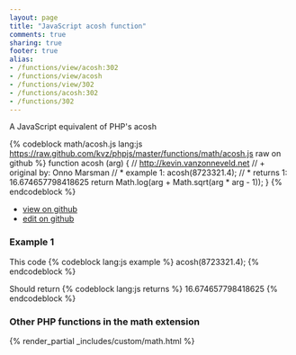 ```yaml
---
layout: page
title: "JavaScript acosh function"
comments: true
sharing: true
footer: true
alias:
- /functions/view/acosh:302
- /functions/view/acosh
- /functions/view/302
- /functions/acosh:302
- /functions/302
---
```

<!-- Generated by Rakefile:build -->
A JavaScript equivalent of PHP's acosh

{% codeblock math/acosh.js lang:js https://raw.github.com/kvz/phpjs/master/functions/math/acosh.js raw on github %}
function acosh (arg) {
  // http://kevin.vanzonneveld.net
  // +   original by: Onno Marsman
  // *     example 1: acosh(8723321.4);
  // *     returns 1: 16.674657798418625
  return Math.log(arg + Math.sqrt(arg * arg - 1));
}
{% endcodeblock %}

 - [view on github](https://github.com/kvz/phpjs/blob/master/functions/math/acosh.js)
 - [edit on github](https://github.com/kvz/phpjs/edit/master/functions/math/acosh.js)

### Example 1
This code
{% codeblock lang:js example %}
acosh(8723321.4);
{% endcodeblock %}

Should return
{% codeblock lang:js returns %}
16.674657798418625
{% endcodeblock %}


### Other PHP functions in the math extension
{% render_partial _includes/custom/math.html %}

